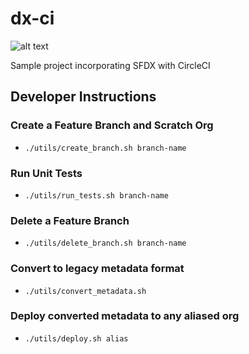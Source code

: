 # dx-ci
![alt text](https://circleci.com/gh/CodeScience/dx-ci.svg?style=shield&circle-token=:circle-token "CircleCI")


Sample project incorporating SFDX with CircleCI

## Developer Instructions

### Create a Feature Branch and Scratch Org
- `./utils/create_branch.sh branch-name`

###  Run Unit Tests
- `./utils/run_tests.sh branch-name`

###  Delete a Feature Branch
- `./utils/delete_branch.sh branch-name`

### Convert to legacy metadata format
- `./utils/convert_metadata.sh`

### Deploy converted metadata to any aliased org
- `./utils/deploy.sh alias`
